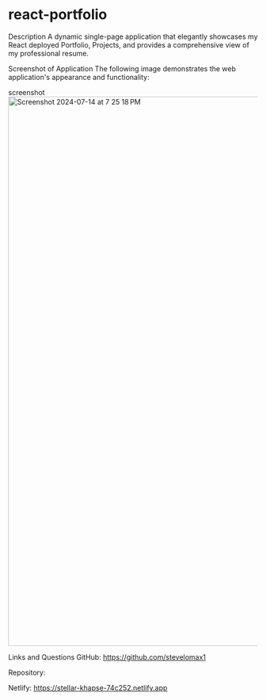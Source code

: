 # react-portfolio

Description
A dynamic single-page application that elegantly showcases my React deployed Portfolio, Projects, and provides a comprehensive view of my professional resume.

Screenshot of Application
The following image demonstrates the web application's appearance and functionality:

screenshot
<img width="1110" alt="Screenshot 2024-07-14 at 7 25 18 PM" src="https://github.com/user-attachments/assets/5050dc58-6db2-4b4d-aa3e-d40d89177b22">


Links and Questions
GitHub:
https://github.com/stevelomax1

Repository:

Netlify:
https://stellar-khapse-74c252.netlify.app
